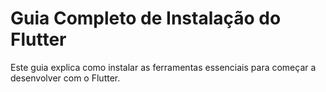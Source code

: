 # Guia Completo de Instalação do Flutter
Este guia explica como instalar as ferramentas essenciais para começar a desenvolver com o Flutter.
